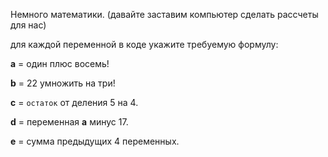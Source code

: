 Немного математики.
(давайте заставим компьютер сделать рассчеты для нас)

для каждой переменной в коде укажите требуемую формулу:

**а** = один плюс восемь!

**b** = 22 умножить на три!

**с** = `остаток` от деления 5 на 4.

**d** = переменная **a** минус 17.

**e** = сумма предыдущих 4 переменных.
